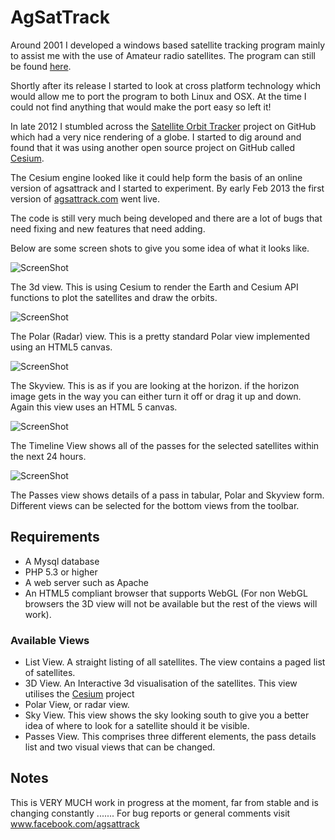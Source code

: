 # AgSatTrack #
 
Around 2001 I developed a windows based satellite tracking program mainly to assist me with the use of Amateur radio satellites. The program can still be found [here](http://hamsoftware.co.uk/agsattrack/).

Shortly after its release I started to look at cross platform technology which would allow me to port the program to both Linux and OSX. At the time I could not find anything that would make the port easy so left it!

In late 2012 I stumbled across the [Satellite Orbit Tracker](https://github.com/koansys/isat) project on GitHub which had a very nice rendering of a globe. I started to dig around and found that it was using another open source project on GitHub called [Cesium](https://github.com/AnalyticalGraphicsInc/cesium).

The Cesium engine looked like it could help form the basis of an online version of agsattrack and I started to experiment. By early Feb 2013 the first version of [agsattrack.com](http://www.agsattrack.com/) went live.

The code is still very much being developed and there are a lot of bugs that need fixing and new features that need adding.

Below are some screen shots to give you some idea of what it looks like.

![ScreenShot](https://raw.github.com/Alex-developer/agsattrack/master/screenshots/3d.png)

The 3d view. This is using Cesium to render the Earth and Cesium API functions to plot the satellites and draw the orbits.

![ScreenShot](https://raw.github.com/Alex-developer/agsattrack/master/screenshots/small/polar.png)

The Polar (Radar) view. This is a pretty standard Polar view implemented using an HTML5 canvas.

![ScreenShot](https://raw.github.com/Alex-developer/agsattrack/master/screenshots/small/skyview.png)

The Skyview. This is as if you are looking at the horizon. if the horizon image gets in the way you can either turn it off or drag it up and down. Again this view uses an HTML 5 canvas.

![ScreenShot](https://raw.github.com/Alex-developer/agsattrack/master/screenshots/small/timeline.png)

The Timeline View shows all of the passes for the selected satellites within the next 24 hours.

![ScreenShot](https://raw.github.com/Alex-developer/agsattrack/master/screenshots/small/passes.png)

The Passes view shows details of a pass in tabular, Polar and Skyview form. Different views can be selected for the bottom views from the toolbar.


## Requirements ##

- A Mysql database
- PHP 5.3 or higher
- A web server such as Apache
- An HTML5 compliant browser that supports WebGL (For non WebGL browsers the 3D view will not be available but the rest of the views will work).

### Available Views ###

- List View. A straight listing of all satellites. The view contains a paged list of satellites.
- 3D View. An Interactive 3d visualisation of the satellites. This view utilises the [Cesium](http://http://cesium.agi.com/) project 
- Polar View, or radar view. 
- Sky View. This view shows the sky looking south to give you a better idea of where to look for a satellite should it be visible. 
- Passes View. This comprises three different elements, the pass details list and two visual views that can be changed.

## Notes ##

This is VERY MUCH work in progress at the moment, far from stable and is changing constantly .......
For bug reports or general comments visit www.facebook.com/agsattrack
